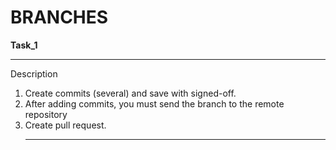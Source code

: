 # BRANCHES
<b>Task_1</b><br><hr>
Description<br>
1. Create commits (several) and save with signed-off.<br>
2. After adding commits, you must send the branch to the remote repository<br>
3. Create pull request.<br><hr>

